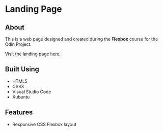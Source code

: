 # Landing Page

## About
This is a web page designed and created during the **Flexbox** course for the Odin Project.

Visit the landing page [here](https://hojinchang.github.io/odin-landing-page/).

## Built Using
- HTML5
- CSS3
- Visual Studio Code
- Xubuntu

## Features
- Responsive CSS Flexbox layout
